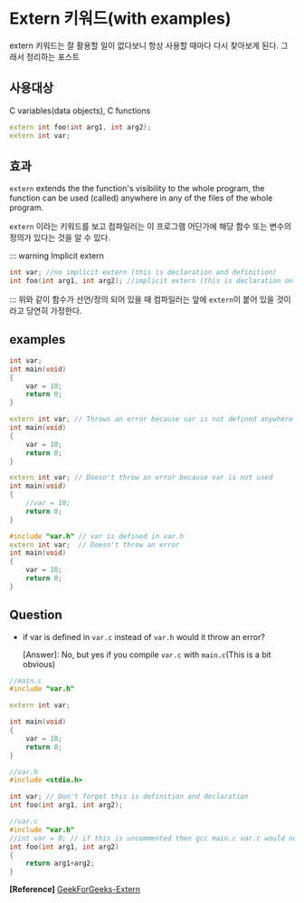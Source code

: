 # Extern 키워드(with examples)

extern 키워드는 잘 활용할 일이 없다보니 항상 사용할 때마다 다시 찾아보게 된다. 그래서 정리하는 포스트

## 사용대상
C variables(data objects), C functions
```cpp
extern int foo(int arg1, int arg2);
extern int var;
```

## 효과
`extern` extends the the function's visibility to the whole program, the function can be used (called) anywhere in any of the files of the whole program.

`extern` 이라는 키워드를 보고 컴파일러는 이 프로그램 어딘가에 해당 함수 또는 변수의 정의가 있다는 것을 알 수 있다.

::: warning Implicit extern
```cpp
int var; //no implicit extern (this is declaration and definition)
int foo(int arg1, int arg2); //implicit extern (this is declaration only)
```
:::
위와 같이 함수가 선언/정의 되어 있을 때 컴파일러는 앞에 `extern`이 붙어 있을 것이라고 당연히 가정한다.

## examples

```cpp
int var;
int main(void)
{
    var = 10;
    return 0;
}
```

```cpp
extern int var; // Throws an error because var is not defined anywhere
int main(void)
{
    var = 10;
    return 0;
}
```
```cpp
extern int var; // Doesn't throw an error because var is not used
int main(void)
{
    //var = 10;
    return 0;
}
```

```cpp
#include "var.h" // var is defined in var.h
extern int var;  // Doesn't throw an error
int main(void)
{
    var = 10;
    return 0;
}
```

## Question

* if var is defined in `var.c` instead of `var.h` would it throw an error?

    [Answer]: No, but yes if you compile `var.c` with `main.c`(This is a bit obvious)

```cpp
//main.c
#include "var.h"

extern int var;

int main(void)
{
    var = 10;
    return 0;
}
```

```cpp
//var.h
#include <stdio.h>

int var; // Don't forget this is definition and declaration
int foo(int arg1, int arg2);
```

```cpp
//var.c
#include "var.h"
//int var = 0; // if this is uncommented then gcc main.c var.c would not throw error
int foo(int arg1, int arg2)
{
    return arg1+arg2;
}
```

**[Reference]**
[GeekForGeeks-Extern](https://www.geeksforgeeks.org/understanding-extern-keyword-in-c/)
